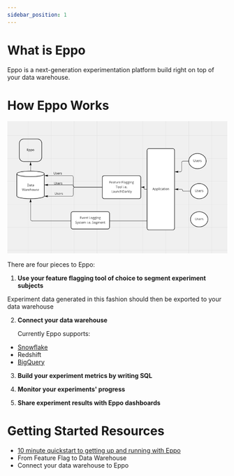 ```yaml
---
sidebar_position: 1
---
```


# What is Eppo

Eppo is a next-generation experimentation platform build right on top of your data warehouse.

# How Eppo Works

![How Eppo Works](../static/img/building-experiments/how-eppo-works.png)

There are four pieces to Eppo:

1. **Use your feature flagging tool of choice to segment experiment subjects**

Experiment data generated in this fashion should then be exported to your data warehouse

2. **Connect your data warehouse**

   Currently Eppo supports:

- [Snowflake](./connecting-data/data-warehouses/connecting-to-snowflake.md)
- Redshift
- [BigQuery](./connecting-data/data-warehouses/connecting-to-bigquery.md)

3. **Build your experiment metrics by writing SQL**

4. **Monitor your experiments' progress**

5. **Share experiment results with Eppo dashboards**

# Getting Started Resources

- [10 minute quickstart to getting up and running with Eppo](./quickstart.md)
- From Feature Flag to Data Warehouse
- Connect your data warehouse to Eppo
